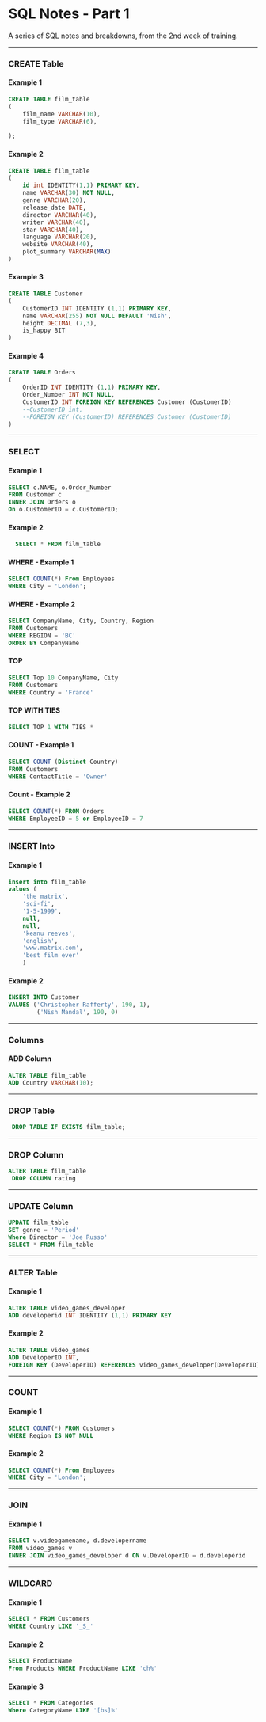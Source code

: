 # SQL Notes - Part 1

A series of SQL notes and breakdowns, from the 2nd week of training.

----------------------
### CREATE Table

#### Example 1
```sql
CREATE TABLE film_table
(
	film_name VARCHAR(10),
	film_type VARCHAR(6),
	
);
```

#### Example 2

```sql
CREATE TABLE film_table
(
	id int IDENTITY(1,1) PRIMARY KEY,
	name VARCHAR(30) NOT NULL,
	genre VARCHAR(20),
	release_date DATE,
	director VARCHAR(40),
	writer VARCHAR(40),
	star VARCHAR(40),
	language VARCHAR(20),
	website VARCHAR(40),
	plot_summary VARCHAR(MAX)
)
```
#### Example 3

```sql
CREATE TABLE Customer
(
	CustomerID INT IDENTITY (1,1) PRIMARY KEY,
	name VARCHAR(255) NOT NULL DEFAULT 'Nish',
	height DECIMAL (7,3),
	is_happy BIT
)
```

#### Example 4
```sql
CREATE TABLE Orders
(
	OrderID INT IDENTITY (1,1) PRIMARY KEY,
	Order_Number INT NOT NULL,
	CustomerID INT FOREIGN KEY REFERENCES Customer (CustomerID)
	--CustomerID int,
	--FOREIGN KEY (CustomerID) REFERENCES Customer (CustomerID)
)
```


-----------------
### SELECT
#### Example 1
```sql
SELECT c.NAME, o.Order_Number
FROM Customer c
INNER JOIN Orders o
On o.CustomerID = c.CustomerID;
```
#### Example 2
```sql
  SELECT * FROM film_table
```

#### WHERE - Example 1
```sql
SELECT COUNT(*) From Employees
WHERE City = 'London';
```

#### WHERE - Example 2
```sql
SELECT CompanyName, City, Country, Region
FROM Customers
WHERE REGION = 'BC'
ORDER BY CompanyName
```

#### TOP
```sql
SELECT Top 10 CompanyName, City
FROM Customers
WHERE Country = 'France'
```

#### TOP WITH TIES
```sql
SELECT TOP 1 WITH TIES * 
```
#### COUNT - Example 1
```sql
SELECT COUNT (Distinct Country)
FROM Customers
WHERE ContactTitle = 'Owner'
```

#### Count - Example 2
``` sql
SELECT COUNT(*) FROM Orders
WHERE EmployeeID = 5 or EmployeeID = 7
```

-----------------
### INSERT Into
#### Example 1
```SQL
insert into film_table
values (
	'the matrix', 
	'sci-fi', 
	'1-5-1999',
	null, 
	null, 
	'keanu reeves',
	'english', 
	'www.matrix.com',
	'best film ever'
	)
```
#### Example 2
```sql
INSERT INTO Customer
VALUES ('Christopher Rafferty', 190, 1),
		('Nish Mandal', 190, 0)
```

-----------------

### Columns
#### ADD Column

```sql
ALTER TABLE film_table
ADD Country VARCHAR(10);
```

-----------------
### DROP Table

```sql
 DROP TABLE IF EXISTS film_table;
```

----------------
### DROP Column

```sql
ALTER TABLE film_table
 DROP COLUMN rating
```

--------------
### UPDATE Column 
```sql
UPDATE film_table
SET genre = 'Period'
Where Director = 'Joe Russo'
SELECT * FROM film_table
```

--------------
### ALTER Table 
#### Example 1
```sql
ALTER TABLE video_games_developer
ADD developerid INT IDENTITY (1,1) PRIMARY KEY
```
#### Example 2
```sql
ALTER TABLE video_games
ADD DeveloperID INT,
FOREIGN KEY (DeveloperID) REFERENCES video_games_developer(DeveloperID);
```
---------------

### COUNT
#### Example 1
```sql
SELECT COUNT(*) FROM Customers
WHERE Region IS NOT NULL
```

#### Example 2
```sql
SELECT COUNT(*) From Employees
WHERE City = 'London'; 
```

-------------------
### JOIN
#### Example 1
```sql
SELECT v.videogamename, d.developername
FROM video_games v
INNER JOIN video_games_developer d ON v.DeveloperID = d.developerid
```

-------------------
### WILDCARD
#### Example 1
```sql
SELECT * FROM Customers
WHERE Country LIKE '_S_'
```

#### Example 2
```sql
SELECT ProductName
From Products WHERE ProductName LIKE 'ch%'
```

#### Example 3
```sql
SELECT * FROM Categories
Where CategoryName LIKE '[bs]%'
```


